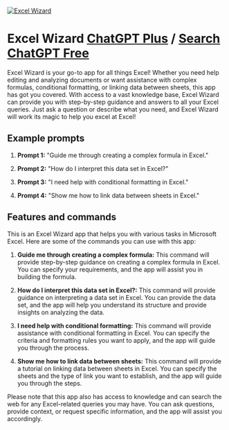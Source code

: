 
[![Excel Wizard](https://files.oaiusercontent.com/file-rVUERpv7qyG22Oqitw9562QJ?se=2123-10-17T17%3A58%3A08Z&sp=r&sv=2021-08-06&sr=b&rscc=max-age%3D31536000%2C%20immutable&rscd=attachment%3B%20filename%3D00c9662c-1ac4-4f84-9b83-503aa4ac79cf.png&sig=NFvnI64ZfOTNAwvWseyioB1/wb5NpHGzQ61YrwJs2Nw%3D)](https://chat.openai.com/g/g-aC8D0WAXg-excel-wizard)

# Excel Wizard [ChatGPT Plus](https://chat.openai.com/g/g-aC8D0WAXg-excel-wizard) / [Search ChatGPT Free](https://gptcall.net/index.html#/?search=Excel%20Wizard)

Excel Wizard is your go-to app for all things Excel! Whether you need help editing and analyzing documents or want assistance with complex formulas, conditional formatting, or linking data between sheets, this app has got you covered. With access to a vast knowledge base, Excel Wizard can provide you with step-by-step guidance and answers to all your Excel queries. Just ask a question or describe what you need, and Excel Wizard will work its magic to help you excel at Excel!

## Example prompts

1. **Prompt 1:** "Guide me through creating a complex formula in Excel."

2. **Prompt 2:** "How do I interpret this data set in Excel?"

3. **Prompt 3:** "I need help with conditional formatting in Excel."

4. **Prompt 4:** "Show me how to link data between sheets in Excel."


## Features and commands

This is an Excel Wizard app that helps you with various tasks in Microsoft Excel. Here are some of the commands you can use with this app:

1. **Guide me through creating a complex formula:** This command will provide step-by-step guidance on creating a complex formula in Excel. You can specify your requirements, and the app will assist you in building the formula.

2. **How do I interpret this data set in Excel?:** This command will provide guidance on interpreting a data set in Excel. You can provide the data set, and the app will help you understand its structure and provide insights on analyzing the data.

3. **I need help with conditional formatting:** This command will provide assistance with conditional formatting in Excel. You can specify the criteria and formatting rules you want to apply, and the app will guide you through the process.

4. **Show me how to link data between sheets:** This command will provide a tutorial on linking data between sheets in Excel. You can specify the sheets and the type of link you want to establish, and the app will guide you through the steps.

Please note that this app also has access to knowledge and can search the web for any Excel-related queries you may have. You can ask questions, provide context, or request specific information, and the app will assist you accordingly.


